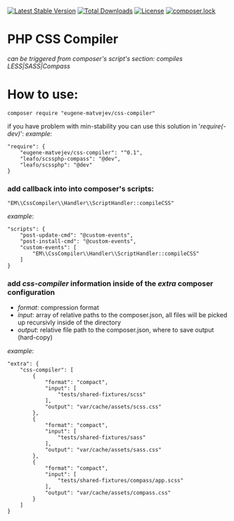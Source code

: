 [![Latest Stable Version](https://poser.pugx.org/eugene-matvejev/css-compiler/version)](https://packagist.org/packages/eugene-matvejev/css-compiler)
[![Total Downloads](https://poser.pugx.org/eugene-matvejev/css-compiler/downloads)](https://packagist.org/packages/eugene-matvejev/css-compiler)
[![License](https://poser.pugx.org/eugene-matvejev/css-compiler/license)](https://packagist.org/packages/eugene-matvejev/css-compiler)
[![composer.lock](https://poser.pugx.org/eugene-matvejev/css-compiler/composerlock)](https://packagist.org/packages/eugene-matvejev/css-compiler)


# PHP CSS Compiler
_can be triggered from composer's script's section: compiles LESS|SASS|Compass_

# How to use:
```
composer require "eugene-matvejev/css-compiler"
```
if you have problem with min-stability you can use this solution in '_require(-dev)_':
_example_:
```
"require": {
    "eugene-matvejev/css-compiler": "^0.1",
    "leafo/scssphp-compass": "@dev",
    "leafo/scssphp": "@dev"
}
```

### add callback into into composer's __scripts__:
```
"EM\\CssCompiler\\Handler\\ScriptHandler::compileCSS"
```
_example_:
```
"scripts": {
    "post-update-cmd": "@custom-events",
    "post-install-cmd": "@custom-events",
    "custom-events": [
        "EM\\CssCompiler\\Handler\\ScriptHandler::compileCSS"
    ]
}
```
### add _css-compiler_ information inside of the _extra_ composer configuration
 * _format_: compression format
 * _input_: array of relative paths to the composer.json, all files will be picked up recursivly inside of the directory
 * _output_:  relative file path to the composer.json, where to save output (hard-copy)

_example_:
```
"extra": {
    "css-compiler": [
        {
            "format": "compact",
            "input": [
                "tests/shared-fixtures/scss"
            ],
            "output": "var/cache/assets/scss.css"
        },
        {
            "format": "compact",
            "input": [
                "tests/shared-fixtures/sass"
            ],
            "output": "var/cache/assets/sass.css"
        },
        {
            "format": "compact",
            "input": [
                "tests/shared-fixtures/compass/app.scss"
            ],
            "output": "var/cache/assets/compass.css"
        }
    ]
}
```
